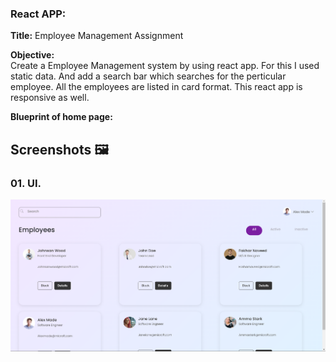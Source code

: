 ### React APP:

**Title:** Employee Management Assignment

**Objective:**  
Create a Employee Management system by using react app. For this I used static data. And add a search bar which searches for the perticular employee. All the employees are listed in card format. This react app is responsive as well.

**Blueprint of home page:**

## Screenshots 🖼️

### 01. UI.

![Screenshot 1](<public/Screenshot 2024-11-02 132001.png>)
